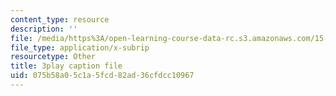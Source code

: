 ```yaml
---
content_type: resource
description: ''
file: /media/https%3A/open-learning-course-data-rc.s3.amazonaws.com/15-071-the-analytics-edge-spring-2017/075b58a05c1a5fcd82ad36cfdcc10967_dgjhoPD1FA0.vtt
file_type: application/x-subrip
resourcetype: Other
title: 3play caption file
uid: 075b58a0-5c1a-5fcd-82ad-36cfdcc10967
---
```

